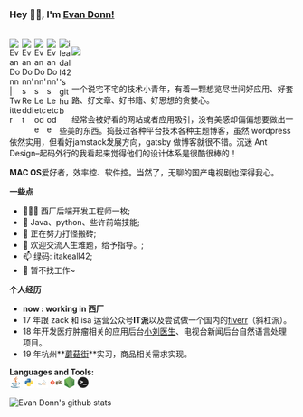 ### Hey 👋🏽, I'm [Evan Donn!](https://ileadall42.github.io/about) 

<br/>
<a href="https://twitter.com/FeifanEvan">
  <img align="left" alt="EvanDonn | Twitter" width="22px" src="https://cdn.jsdelivr.net/npm/simple-icons@v3/icons/twitter.svg" />
</a>


<a href="https://www.reddit.com/user/geekyabhi/">
  <img align="left" alt="EvanDonn's Reddit" width="22px" src="https://cdn.jsdelivr.net/npm/simple-icons@v3/icons/reddit.svg" />
</a>
<a href="https://leetcode.com/ileadall42/">
  <img align="left" alt="EvanDonn's Leetcode" width="22px" src="https://cdn.jsdelivr.net/npm/simple-icons@v3/icons/leetcode.svg" />
  </a>
  <a href="https://stackoverflow.com/users/8017677/ileadall42">
  <img align="left" alt="EvanDonn's Leetcode" width="22px" src="https://cdn.jsdelivr.net/npm/simple-icons@v3/icons/stackoverflow.svg" />
  </a>
  
  <a href="https://github.com/ileadall42">
  <img align="left" alt="ileadall42's github" width="22px" src="https://cdn.jsdelivr.net/npm/simple-icons@v3/icons/github.svg" />
  </a>

![](https://visitor-badge.glitch.me/badge?page_id=ileadall42.visitor-badge)

<br />

一个说宅不宅的技术小青年，有着一颗想览尽世间好应用、好套路、好文章、好书籍、好思想的贪婪心。

经常会被好看的网站或者应用吸引，没有美感却偏偏想要做出一些美的东西。捣鼓过各种平台技术各种主题博客，虽然 wordpress 依然实用，但看好jamstack发展方向，gatsby 做博客就很不错。沉迷 Ant Design–起码外行的我看起来觉得他们的设计体系是很酷很棒的！

**MAC OS**爱好者，效率控、软件控。当然了，无聊的国产电视剧也深得我心。

 
**一些点**
- 👨🏽‍💻 西厂后端开发工程师一枚;
- 🌱 Java、python、些许前端技能; 
- 🤔 正在努力打怪搬砖;
- 💬 欢迎交流人生难题，给予指导。;
- 📫 绿码: itakeall42; 
- 📝 暂不找工作~

**个人经历**
* **now : working in 西厂**
* 17 年跟 zack 和 isa 运营公众号**IT派**以及尝试做一个国内的[fiverr](https://www.fiverr.com/ "技能交易平台")（斜杠派）。  
* 18 年开发医疗肿瘤相关的应用后台[小刘医生](http://www.e-interconnection.com/ "产品页面")、电视台新闻后台自然语言处理项目。
* 19 年杭州**[蘑菇街](https://www.mogu.com/ "电商购物平台")**实习，商品相关需求实现。

**Languages and Tools:**  
<code><img height="20" src="https://raw.githubusercontent.com/github/explore/80688e429a7d4ef2fca1e82350fe8e3517d3494d/topics/java/java.png"></code>
<code><img height="20" src="https://raw.githubusercontent.com/github/explore/80688e429a7d4ef2fca1e82350fe8e3517d3494d/topics/python/python.png"></code>
<code><img height="20" src="https://raw.githubusercontent.com/github/explore/80688e429a7d4ef2fca1e82350fe8e3517d3494d/topics/mysql/mysql.png"></code>
<code><img height="20" src="https://raw.githubusercontent.com/github/explore/80688e429a7d4ef2fca1e82350fe8e3517d3494d/topics/git/git.png"></code>
<code><img height="20" src="https://raw.githubusercontent.com/github/explore/80688e429a7d4ef2fca1e82350fe8e3517d3494d/topics/nodejs/nodejs.png"></code>
<code><img height="20" src="https://raw.githubusercontent.com/github/explore/80688e429a7d4ef2fca1e82350fe8e3517d3494d/topics/terminal/terminal.png"></code>



![Evan Donn's github stats](https://github-readme-stats.vercel.app/api?username=ileadall42&show_icons=true&hide_border=true)

